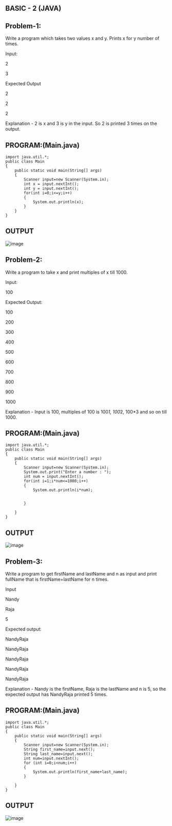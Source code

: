 ## BASIC - 2 (JAVA)
## Problem-1:
Write a program which takes two values x and y. Prints x for y number of times.

Input:

2 

3

Expected Output

2

2

2

Explanation - 2 is x and 3 is y in the input. So 2 is printed 3 times on the output.

## PROGRAM:(Main.java)
```
import java.util.*;
public class Main
{
    public static void main(String[] args)
    {
        Scanner input=new Scanner(System.in);
        int x = input.nextInt();
        int y = input.nextInt();
        for(int i=0;i<=y;i++)
        {
            System.out.println(x);
        }
    }
}
```

## OUTPUT
![image](https://github.com/user-attachments/assets/a98cd18e-78c4-48e4-a43d-fc22eb76875c)   

## Problem-2:
Write a program to take x and print multiples of x till 1000.

Input:

100

Expected Output:

100

200

300

400

500

600

700

800

900

1000

Explanation - Input is 100, multiples of 100 is 100*1, 100*2, 100*3 and so on till 1000.

## PROGRAM:(Main.java)
```
import java.util.*;
public class Main
{
    public static void main(String[] args)
    {
        Scanner input=new Scanner(System.in);
        System.out.print("Enter a number : ");
        int num = input.nextInt();
        for(int i=1;i*num<=1000;i++)
        {
            System.out.println(i*num); 
            
            
        }
        
    }
}
```

## OUTPUT
![image](https://github.com/user-attachments/assets/8e688248-a076-4659-826f-c75e9fce61f7)

## Problem-3:

Write a program to get firstName and lastName and n as input and print fullName that is firstName+lastName for n times.

Input

Nandy

Raja

5

Expected output:

NandyRaja

NandyRaja

NandyRaja

NandyRaja

NandyRaja

Explanation - Nandy is the firstName, Raja is the lastName and n is 5, so the expected output has NandyRaja printed 5 times.

## PROGRAM:(Main.java)
```
import java.util.*;
public class Main
{
    public static void main(String[] args)
    {
        Scanner input=new Scanner(System.in);
        String first_name=input.next();
        String last_name=input.next();
        int num=input.nextInt();
        for (int i=0;i<num;i++)
        {
            System.out.println(first_name+last_name);
        }
        
    }
}
```
## OUTPUT 
![image](https://github.com/user-attachments/assets/457be14a-4184-4361-a8a3-1e2f2eb9a0eb)
